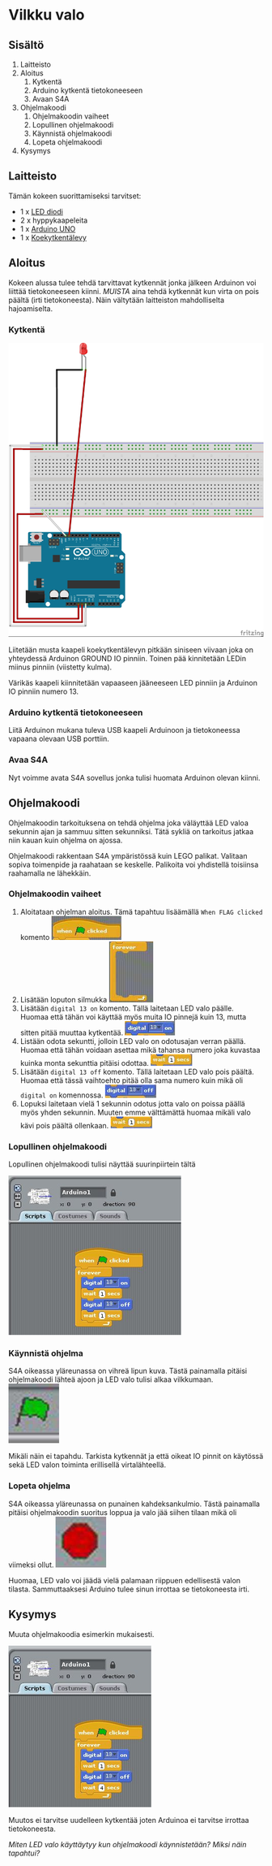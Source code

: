 # Vilkku valo

## Sisältö

1. Laitteisto
1. Aloitus
    1. Kytkentä
    1. Arduino kytkentä tietokoneeseen
    1. Avaan S4A
1. Ohjelmakoodi
    1. Ohjelmakoodin vaiheet
    1. Lopullinen ohjelmakoodi
    1. Käynnistä ohjelmakoodi
    1. Lopeta ohjelmakoodi
1. Kysymys


## Laitteisto

Tämän kokeen suorittamiseksi tarvitset:
 
* 1 x [LED diodi](https://fi.wikipedia.org/wiki/LED)
* 2 x hyppykaapeleita
* 1 x [Arduino UNO](https://www.arduino.cc/en/Guide/ArduinoUno)
* 1 x [Koekytkentälevy](https://fi.wikipedia.org/wiki/Koekytkent%C3%A4levy)

## Aloitus

Kokeen alussa tulee tehdä tarvittavat kytkennät jonka jälkeen Arduinon voi liittää tietokoneeseen kiinni. *MUISTA* aina tehdä kytkennät kun virta on pois päältä (irti tietokoneesta). Näin vältytään laitteiston mahdolliselta hajoamiselta.

### Kytkentä

![Kytkentäkaavio](https://github.com/Atihinen/a4kidsWs/raw/master/media/labs/blink/blink_wiring.jpg)

Liitetään musta kaapeli koekytkentälevyn pitkään siniseen viivaan joka on yhteydessä Arduinon GROUND IO pinniin. Toinen pää kinnitetään LEDin miinus pinniin (viistetty kulma).

Värikäs kaapeli kiinnitetään vapaaseen jääneeseen LED pinniin ja Arduinon IO pinniin numero 13.

### Arduino kytkentä tietokoneeseen

Liitä Arduinon mukana tuleva USB kaapeli Arduinoon ja tietokoneessa vapaana olevaan USB porttiin.

### Avaa S4A

Nyt voimme avata S4A sovellus jonka tulisi huomata Arduinon olevan kiinni.

## Ohjelmakoodi

Ohjelmakoodin tarkoituksena on tehdä ohjelma joka väläyttää LED valoa sekunnin ajan ja sammuu sitten sekunniksi. Tätä sykliä on tarkoitus jatkaa niin kauan kuin ohjelma on ajossa.

Ohjelmakoodi rakkentaan S4A ympäristössä kuin LEGO palikat. Valitaan sopiva toimenpide ja raahataan se keskelle. Palikoita voi yhdistellä toisiinsa raahamalla ne lähekkäin.

### Ohjelmakoodin vaiheet

1. Aloitataan ohjelman aloitus. Tämä tapahtuu lisäämällä `When FLAG clicked` komento
![When FLAG clicked komento](https://github.com/Atihinen/a4kidsWs/raw/master/media/code_commands/when_flag_clicked.jpg)
1. Lisätään loputon silmukka
![Forever loop komento](https://github.com/Atihinen/a4kidsWs/raw/master/media/code_commands/forver_loop.jpg)
1. Lisätään `digital 13 on` komento. Tällä laitetaan LED valo päälle. Huomaa että tähän voi käyttää myös muita IO pinnejä kuin 13, mutta sitten pitää muuttaa kytkentää.
![Digital 13 on komento](https://github.com/Atihinen/a4kidsWs/raw/master/media/code_commands/digital_io_on.jpg)
1. Listään odota sekuntti, jolloin LED valo on odotusajan verran päällä. Huomaa että tähän voidaan asettaa mikä tahansa numero joka kuvastaa kuinka monta sekunttia pitäisi odottaa.
![wait for x secs komento](https://github.com/Atihinen/a4kidsWs/raw/master/media/code_commands/wait_for_x_secs.jpg)
1. Lisätään `digital 13 off` komento. Tällä laitetaan LED valo pois päältä. Huomaa että tässä vaihtoehto pitää olla sama numero kuin mikä oli `digital on` komennossa.
![Digital 13 off komento](https://github.com/Atihinen/a4kidsWs/raw/master/media/code_commands/digital_io_off.jpg)
1. Lopuksi laitetaan vielä 1 sekunnin odotus jotta valo on poissa päällä myös yhden sekunnin. Muuten emme välttämättä huomaa mikäli valo kävi pois päältä ollenkaan.
![wait fo x secs komento](https://github.com/Atihinen/a4kidsWs/raw/master/media/code_commands/wait_for_x_secs.jpg)

### Lopullinen ohjelmakoodi

Lopullinen ohjelmakoodi tulisi näyttää suurinpiirtein tältä

![Lopullinen ohjelmakoodi](https://github.com/Atihinen/a4kidsWs/raw/master/media/labs/blink/blink_code.jpg)

### Käynnistä ohjelma

S4A oikeassa yläreunassa on vihreä lipun kuva. Tästä painamalla pitäisi ohjelmakoodi lähteä ajoon ja LED valo tulisi alkaa vilkkumaan.
![Vihreä aloita ohjelmakoodi lippu](https://github.com/Atihinen/a4kidsWs/raw/master/media/start_script.jpg) 

Mikäli näin ei tapahdu. Tarkista kytkennät ja että oikeat IO pinnit on käytössä sekä LED valon toiminta erillisellä virtalähteellä.

### Lopeta ohjelma

S4A oikeassa yläreunassa on punainen kahdeksankulmio. Tästä painamalla pitäisi ohjelmakoodin suoritus loppua ja valo jää siihen tilaan mikä oli viimeksi ollut.
![Punainen lopeta ohjelmakoodi kahdeksankulmio](https://github.com/Atihinen/a4kidsWs/raw/master/media/stop_script.jpg)

Huomaa, LED valo voi jäädä vielä palamaan riippuen edellisestä valon tilasta. Sammuttaaksesi Arduino tulee sinun irrottaa se tietokoneesta irti.

## Kysymys

Muuta ohjelmakoodia esimerkin mukaisesti.

![Jälkimmäinen wait 1 secs muutetaan wait 4 secs](https://github.com/Atihinen/a4kidsWs/raw/master/media/labs/blink/blink_code_question.jpg)

Muutos ei tarvitse uudelleen kytkentää joten Arduinoa ei tarvitse irrottaa tietokoneesta.

_Miten LED valo käyttäytyy kun ohjelmakoodi käynnistetään? Miksi näin tapahtui?_